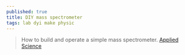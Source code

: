```yaml
---
published: true
title: DIY mass spectrometer
tags: lab dyi make physic
---
```

> How to build and operate a simple mass spectrometer. [Applied Science](https://www.youtube.com/channel/UCivA7_KLKWo43tFcCkFvydw)
